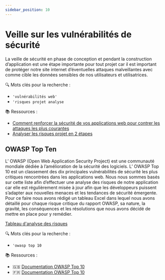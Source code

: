```yaml
---
sidebar_position: 10
---
```


# Veille sur les vulnérabilités de sécurité 
La veille de sécurité en phase de conception et pendant la construction d’application est une étape importante pour tout projet car il est important de protéger notre site internet d’éventuelles attaques malveillantes avec comme cible les données sensibles de nos utilisateurs et utilisatrices.

🔍 Mots clés pour la recherche :
- `'vulnérabilités web'`
- `'risques projet analyse`


📚 Ressources : 
- [Comment renforcer la sécurité de vos applications web pour contrer les attaques les plus courantes](https://www.vaadata.com/blog/fr/comment-renforcer-la-securite-de-vos-applications-web-pour-contrer-les-attaques-les-plus-courantes/)
- [Analyser les risques projet en 2 étapes](https://blog-gestion-de-projet.com/analyser-les-risques-de-votre-projet/#t-1593689792398)

## OWASP Top Ten
L’ OWASP (Open Web Application Security Project) est une communauté mondiale dédiée à l’amélioration de la sécurité des logiciels. L’ OWASP Top 10 est un classement des dix principales vulnérabilités de sécurité les plus critiques rencontrées dans les applications web. Nous nous sommes basés sur cette liste afin d’effectuer une analyse des risques de notre application car elle est régulièrement misée à jour afin que les développeurs puissent s’adapter aux nouvelles menaces et les tendances de sécurité émergente.
Pour ce faire nous avons rédigé un tableau Excel dans lequel nous avons détaillé pour chaque risque critique du rapport OWASP, sa nature, la gravité, les conséquences et les résolutions que nous avons décidé de mettre en place pour y remédier.

[Tableau d'analyse des risques](/img/veille_securite.pdf)

🔍 Mots clés pour la recherche :
- `'owasp top 10`

📚 Ressources : 
- 🇬🇧 [Documentation OWASP Top 10](https://owasp.org/www-project-top-ten/)
- 🇫🇷 [Documentation OWASP Top 10](https://owasp.org/Top10/fr/)